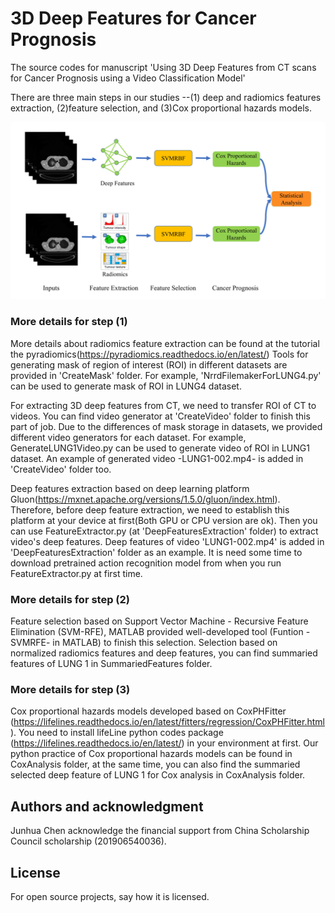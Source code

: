 # 3D Deep Features for Cancer Prognosis

The source codes for manuscript 'Using 3D Deep Features from CT scans for Cancer Prognosis using a Video Classification Model'

There are three main steps in our studies --(1) deep and radiomics features extraction, (2)feature selection, and (3)Cox proportional hazards models.

![image text](https://github.com/MaastrichtU-CDS/3d-deep-features-for-cancer-prognosis/blob/main/Image/Figure%201.jpg)

### More details for step (1)

More details about radiomics feature extraction can be found at the tutorial the pyradiomics(https://pyradiomics.readthedocs.io/en/latest/) Tools for generating mask of region of interest (ROI) in different datasets are provided in 'CreateMask' folder. For example, 'NrrdFilemakerForLUNG4.py' can be used to generate mask of ROI in LUNG4 dataset.

For extracting 3D deep features from CT, we need to transfer ROI of CT to videos. You can find video generator at 'CreateVideo' folder to finish this part of job. Due to the differences of mask storage in datasets, we provided different video generators for each dataset. For example, GenerateLUNG1Video.py can be used to generate  video of ROI in LUNG1 dataset. An example of generated video -LUNG1-002.mp4- is added in 'CreateVideo' folder too.

Deep features extraction based on deep learning platform Gluon(https://mxnet.apache.org/versions/1.5.0/gluon/index.html). Therefore, before deep feature extraction, we  need to establish this platform at your device at first(Both GPU or CPU version are ok). Then you can use FeatureExtractor.py (at 'DeepFeaturesExtraction' folder) to  extract video's deep features. Deep features of video 'LUNG1-002.mp4' is added in 'DeepFeaturesExtraction' folder as an example. It is need some time to download  pretrained action recognition model from when you run FeatureExtractor.py at first time.

### More details for step (2)

Feature selection based on Support Vector Machine - Recursive Feature Elimination (SVM-RFE), MATLAB provided well-developed tool (Funtion -SVMRFE- in MATLAB) to finish this selection. Selection based on normalized radiomics features and deep features, you can find summaried features of LUNG 1 in SummariedFeatures folder.

### More details for step (3)
Cox proportional hazards models developed based on CoxPHFitter (https://lifelines.readthedocs.io/en/latest/fitters/regression/CoxPHFitter.html). You need to install lifeLine python codes package (https://lifelines.readthedocs.io/en/latest/) in your environment at first. Our python practice of Cox proportional hazards models can be found in CoxAnalysis folder, at the same time, you can also find the summaried selected deep feature of LUNG 1 for Cox analysis in CoxAnalysis folder. 

## Authors and acknowledgment
Junhua Chen acknowledge the financial support from China Scholarship Council scholarship (201906540036).

## License
For open source projects, say how it is licensed.
